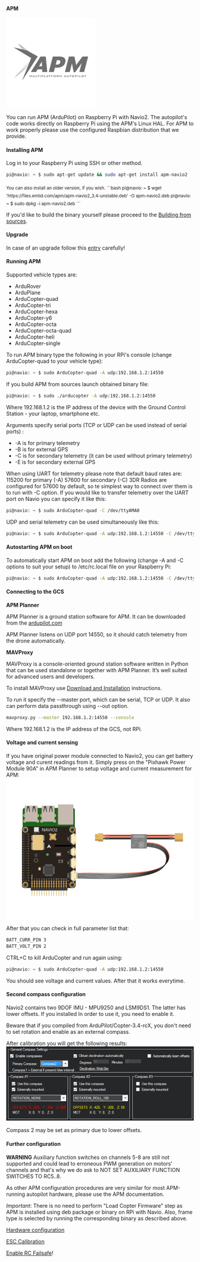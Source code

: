 #### APM

![apm](img/APM.png)

You can run APM (ArduPilot) on Raspberry Pi with Navio2. The autopilot's code works directly on Raspberry Pi using the APM's Linux HAL. For APM to work properly please use the configured Raspbian distribution that we provide.  

#### Installing APM

Log in to your Raspberry Pi using SSH or other method.

```bash
pi@navio: ~ $ sudo apt-get update && sudo apt-get install apm-navio2
```

<sub>
You can also install an older version, if you wish.
```bash
pi@navio: ~ $ wget 'https://files.emlid.com/apm/apm-navio2_3.4-unstable.deb' -O apm-navio2.deb
pi@navio: ~ $ sudo dpkg -i apm-navio2.deb
```
</sub>

If you'd like to build the binary yourself please proceed to the [Building from sources](building-from-sources.md).

#### Upgrade

In case of an upgrade follow this [entry](ardupilot-upgrade.md) carefully! 

#### Running APM

Supported vehicle types are:

* ArduRover
* ArduPlane
* ArduCopter-quad
* ArduCopter-tri
* ArduCopter-hexa
* ArduCopter-y6
* ArduCopter-octa
* ArduCopter-octa-quad
* ArduCopter-heli
* ArduCopter-single

To run APM binary type the following in your RPi's console (change ArduCopter-quad to your vehicle type):

```bash
pi@navio: ~ $ sudo ArduCopter-quad -A udp:192.168.1.2:14550
```
If you build APM from sources launch obtained binary file:
```bash
pi@navio: ~ $ sudo ./arducopter -A udp:192.168.1.2:14550
```

Where 192.168.1.2 is the IP address of the device with the Ground Control Station - your laptop, smartphone etc.

Arguments specify serial ports (TCP or UDP can be used instead of serial ports) :

* -A is for primary telemetry
* -B is for external GPS
* -C is for secondary telemetry (it can be used without primary telemetry)
* -E is for secondary external GPS

When using UART for telemetry please note that default baud rates are:
115200 for primary (-A)
57600 for secondary (-C)
3DR Radios are configured for 57600 by default, so te simplest way to connect over them is to run with -C option.
If you would like to transfer telemetry over the UART port on Navio you can specify it like this:

```bash
pi@navio: ~ $ sudo ArduCopter-quad -C /dev/ttyAMA0
```

UDP and serial telemetry can be used simultaneously like this:

```bash
pi@navio: ~ $ sudo ArduCopter-quad -A udp:192.168.1.2:14550 -C /dev/ttyAMA0
```

#### Autostarting APM on boot

To automatically start APM on boot add the following (change -A and -C options to suit your setup) to /etc/rc.local file on your Raspberry Pi:

```bash
pi@navio: ~ $ sudo ArduCopter-quad -A udp:192.168.1.2:14550 -C /dev/ttyAMA0 > /home/pi/startup_log &
```

#### Connecting to the GCS

**APM Planner**

APM Planner is a ground station software for APM. It can be downloaded from the
[ardupilot.com](http://ardupilot.com/downloads/?category=35)

APM Planner listens on UDP port 14550, so it should catch telemetry from the drone automatically.

**MAVProxy**

MAVProxy is a console-oriented ground station software written in Python that can be used standalone or together with APM Planner. It’s well suited for advanced users and developers.

To install MAVProxy use [Download and Installation](http://dronecode.github.io/MAVProxy/html/getting_started/download_and_installation.html) instructions.


To run it specify the --master port, which can be serial, TCP or UDP. It also can perform data passthrough using --out option.

```bash
mavproxy.py --master 192.168.1.2:14550 --console
```

Where 192.168.1.2 is the IP address of the GCS, not RPi.

#### Voltage and current sensing

If you have original power module connected to Navio2, you can get battery voltage and curent readings from it. Simply press on the "Pixhawk Power Module 90A" in APM Planner to setup voltage and current measurement for APM:
![PM](img/navio2-power-module.png)

After that you can check in full parameter list that:

```bash
BATT_CURR_PIN 3
BATT_VOLT_PIN 2
```

CTRL+C to kill ArduCopter and run again using:

```bash
pi@navio: ~ $ sudo ArduCopter-quad -A udp:192.168.1.2:14550
```

You should see voltage and current values. After that it works everytime.

#### Second compass configuration

Navio2 contains two 9DOF IMU - MPU9250 and LSM9DS1. The latter has lower offsets. If you installed In order to use it, you need to enable it.

Beware that if you compiled from ArduPilot/Copter-3.4-rcX, you don't need to set rotation and enable as an external compass.

After calibration you will get the following results: 
![compass-settings](img/compass-settings.png)

Compass 2 may be set as primary due to lower offsets.
#### Further configuration

**WARNING**
Auxiliary function switches on channels 5-8 are still not supported and could lead to erroneous PWM generation on motors' channels and that's why we do ask to NOT SET AUXILIARY FUNCTION SWITCHES TO RC5..8.

As other APM configuration procedures are very similar for most APM-running autopilot hardware, please use the APM documentation.

*Important*: There is no need to perform "Load Copter Firmware" step as APM is installed using deb package or binary on RPi with Navio. Also, frame type is selected by running the corresponding binary as described above.

[Hardware configuration](http://ardupilot.org/copter/docs/configuring-hardware.html)

[ESC Calibration](http://ardupilot.org/copter/docs/esc-calibration.html)

[Enable RC Failsafe](http://ardupilot.org/copter/docs/radio-failsafe.html)!
